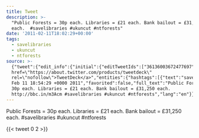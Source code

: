```yaml
---
title: Tweet
description: >-
  "Public Forests = 30p each. Libraries = £21 each. Bank bailout = £31,250
  each.  #savelibraries #ukuncut #ntforests"
date: '2011-02-11T18:02:29+00:00'
tags:
  - savelibraries
  - ukuncut
  - ntforests
source: >-
  {"tweet":{"edit_info":{"initial":{"editTweetIds":["36136003672477697"],"editableUntil":"2011-02-11T19:54:29.307Z","editsRemaining":"5","isEditEligible":true}},"retweeted":false,"source":"<a
  href=\"https://about.twitter.com/products/tweetdeck\"
  rel=\"nofollow\">TweetDeck</a>","entities":{"hashtags":[{"text":"savelibraries","indices":["98","112"]},{"text":"ukuncut","indices":["113","121"]},{"text":"ntforests","indices":["122","132"]}],"symbols":[],"user_mentions":[],"urls":[]},"display_text_range":["0","132"],"favorite_count":"0","id_str":"36136003672477697","truncated":false,"retweet_count":"2","id":"36136003672477697","created_at":"Fri
  Feb 11 18:54:29 +0000 2011","favorited":false,"full_text":"Public Forests =
  30p each. Libraries = £21 each. Bank bailout = £31,250 each.
  http://bbc.in/m3Acm #savelibraries #ukuncut #ntforests","lang":"en"}}
---
```

Public Forests = 30p each. Libraries = £21 each. Bank bailout = £31,250 each.  #savelibraries #ukuncut #ntforests
    
{{< tweet 0 2 >}}
    
